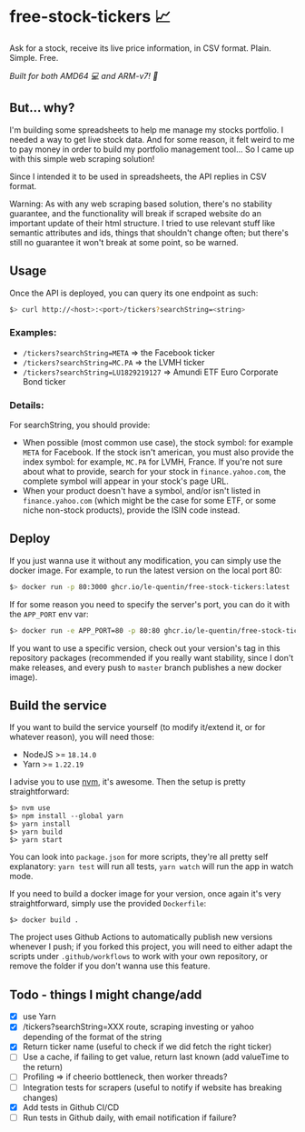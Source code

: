 # free-stock-tickers 📈
Ask for a stock, receive its live price information, in CSV format. Plain. Simple. Free.

*Built for both AMD64 💻 and ARM-v7! 🍇*

## But... why?

I'm building some spreadsheets to help me manage my stocks portfolio. I needed a way to get live stock data. And for some reason, it felt weird to me to pay money in order to build my portfolio management tool... So I came up with this simple web scraping solution!

Since I intended it to be used in spreadsheets, the API replies in CSV format.

Warning: As with any web scraping based solution, there's no stability guarantee, and the functionality will break if scraped website do an important update of their html structure. I tried to use relevant stuff like semantic attributes and ids, things that shouldn't change often; but there's still no guarantee it won't break at some point, so be warned.

## Usage 

Once the API is deployed, you can query its one endpoint as such:

```sh
$> curl http://<host>:<port>/tickers?searchString=<string>
```

### Examples:

- `/tickers?searchString=META` => the Facebook ticker
- `/tickers?searchString=MC.PA` => the LVMH ticker
- `/tickers?searchString=LU1829219127` => Amundi ETF Euro Corporate Bond ticker

### Details: 

For searchString, you should provide:
- When possible (most common use case), the stock symbol: for example `META` for Facebook. If the stock isn't american, you must also provide the index symbol: for example, `MC.PA` for LVMH, France. If you're not sure about what to provide, search for your stock in `finance.yahoo.com`, the complete symbol will appear in your stock's page URL.
- When your product doesn't have a symbol, and/or isn't listed in `finance.yahoo.com` (which might be the case for some ETF, or some niche non-stock products), provide the ISIN code instead.

## Deploy

If you just wanna use it without any modification, you can simply use the docker image. For example, to run the latest version on the local port 80: 

```sh
$> docker run -p 80:3000 ghcr.io/le-quentin/free-stock-tickers:latest 
```

If for some reason you need to specify the server's port, you can do it with the `APP_PORT` env var:

```sh
$> docker run -e APP_PORT=80 -p 80:80 ghcr.io/le-quentin/free-stock-tickers:latest 
```

If you want to use a specific version, check out your version's tag in this repository packages (recommended if you really want stability, since I don't make releases, and every push to `master` branch publishes a new docker image).

## Build the service  

If you want to build the service yourself (to modify it/extend it, or for whatever reason), you will need those:

- NodeJS >= `18.14.0` 
- Yarn >= `1.22.19`

I advise you to use [nvm](https://github.com/nvm-sh/nvm), it's awesome. Then the setup is pretty straightforward:

```
$> nvm use
$> npm install --global yarn
$> yarn install
$> yarn build
$> yarn start
```

You can look into `package.json` for more scripts, they're all pretty self explanatory: `yarn test` will run all tests, `yarn watch` will run the app in watch mode.

If you need to build a docker image for your version, once again it's very straightforward, simply use the provided `Dockerfile`: 

```
$> docker build .
```

The project uses Github Actions to automatically publish new versions whenever I push; if you forked this project, you will need to either adapt the scripts under `.github/workflows` to work with your own repository, or remove the folder if you don't wanna use this feature.

## Todo - things I might change/add 
- [x] use Yarn
- [x] /tickers?searchString=XXX route, scraping investing or yahoo depending of the format of the string
- [x] Return ticker name (useful to check if we did fetch the right ticker)
- [ ] Use a cache, if failing to get value, return last known (add valueTime to the return)
- [ ] Profiling => if cheerio bottleneck, then worker threads?
- [ ] Integration tests for scrapers (useful to notify if website has breaking changes)
- [x] Add tests in Github CI/CD
- [ ] Run tests in Github daily, with email notification if failure?
